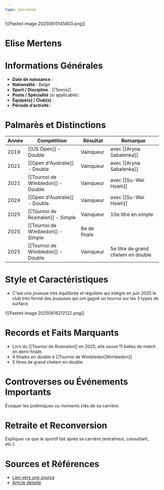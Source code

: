 ```yaml
---
type: personne
---
```

![[Pasted image 20250615145803.png]]
# Elise Mertens

# Informations Générales
- **Date de naissance** :  
- **Nationalité** :  Belge
- **Sport / Discipline** : [[Tennis]] 
- **Poste / Spécialité** (si applicable) :  
- **Équipe(s) / Club(s)** :  
- **Période d’activité** :  

# Palmarès et Distinctions
| Année | Compétition                       | Résultat     | Remarque                           |
| ----- | --------------------------------- | ------------ | ---------------------------------- |
| 2019  | [[US Open]] - Double              | Vainqueur    | avec [[Aryna Sabalenka]]           |
| 2021  | [[Open d'Australie]] - Double     | Vainqueur    | avec [[Aryna Sabalenka]]           |
| 2021  | [[Tournoi de Wimbledon]] - Double | Vainqueur    | avec [[Su-Wei Hsieh]]              |
| 2024  | [[Open d'Australie]] - Double     | Vainqueur    | avec [[Su-Wei Hsieh]]              |
| 2025  | [[Tournoi de Rosmalen]] - Simple  | Vainqueur    | 10e titre en simple                |
| 2025  | [[Tournoi de Wimbledon]] - Simple | 8e de finale |                                    |
| 2025  | [[Tournoi de Wimbledon]] - Double | Vainqueur    | 5e titre de grand chelem en double |

# Style et Caractéristiques
- C'est une joueuse très équilibrée et régulière qui intègre en juin 2025 le club très fermé des joueuses qui ont gagné un tournoi sur les 3 types de surface.

![[Pasted image 20250616212122.png]]

# Records et Faits Marquants
- Lors du [[Tournoi de Rosmalen]] en 2025, elle sauve 11 balles de match en demi-finale.
- 4 finales en double à [[Tournoi de Wimbledon|Wimbledon]]
- 5 titres de grand chelem en double

# Controverses ou Événements Importants
Évoquer les polémiques ou moments clés de sa carrière.

# Retraite et Reconversion
Expliquer ce que le sportif fait après sa carrière (entraîneur, consultant, etc.).

# Sources et Références
- [Lien vers une source](#)
- [Article détaillé](#)
